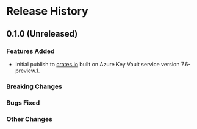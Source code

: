 # Release History

## 0.1.0 (Unreleased)

### Features Added

- Initial publish to [crates.io](https://crates.io/crates/azure_security_keyvault_secrets) built on Azure Key Vault service version 7.6-preview.1.

### Breaking Changes

### Bugs Fixed

### Other Changes
